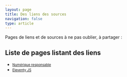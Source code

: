 ```yaml
---
layout: page
title: Des liens des sources
navigation: false
type: article
---
```


<style>
ul a {
  font-size: 80%;
}
</style>

Pages de liens et de sources à ne pas oublier, à partager :

## Liste de pages listant des liens

 - [Numérique responsable](/liens/numeriques-responsables/)
 - [Eleventy JS](/liens/eleventy-js/)

